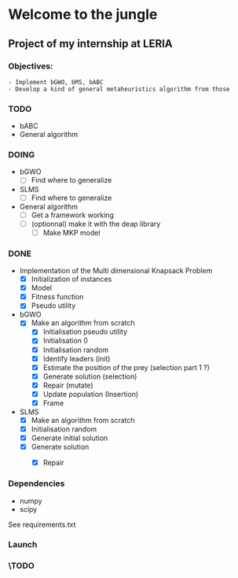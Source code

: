 # Welcome to the jungle
## Project of my internship at LERIA 

### Objectives: 
    - Implement bGWO, bMS, bABC 
    - Develop a kind of general metaheuristics algorithm from those

### TODO
- bABC
- General algorithm

### DOING
- bGWO
  - [ ] Find where to generalize
- SLMS
  - [ ] Find where to generalize

- General algorithm
  - [ ] Get a framework working
  - [ ] (optionnal) make it with the deap library
    - [ ] Make MKP model

### DONE
- Implementation of the Multi dimensional Knapsack Problem
  - [X] Initialization of instances
  - [X] Model
  - [X] Fitness function
  - [X] Pseudo utility

- bGWO
  - [X] Make an algorithm from scratch
    - [X] Initialisation pseudo utility
    - [X] Initialisation 0
    - [X] Initialisation random
    - [X] Identify leaders (init)
    - [X] Estimate the position of the prey (selection part 1 ?)
    - [X] Generate solution (selection)
    - [X] Repair (mutate)
    - [X] Update population (Insertion)
    - [X] Frame

- SLMS
    - [X] Make an algorithm from scratch
    - [X] Initialisation random
    - [X] Generate initial solution
    - [X] Generate solution
      - [X] Repair


### Dependencies
- numpy
- scipy

See requirements.txt

### Launch
### \TODO